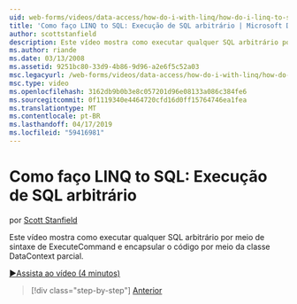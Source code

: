```yaml
---
uid: web-forms/videos/data-access/how-do-i-with-linq/how-do-i-linq-to-sql-executing-arbitrary-sql
title: 'Como faço LINQ to SQL: Execução de SQL arbitrário | Microsoft Docs'
author: scottstanfield
description: Este vídeo mostra como executar qualquer SQL arbitrário por meio de sintaxe de ExecuteCommand e encapsular o código por meio da classe DataContext parcial.
ms.author: riande
ms.date: 03/13/2008
ms.assetid: 9251bc80-33d9-4b86-9d96-a2e6f5c52a03
msc.legacyurl: /web-forms/videos/data-access/how-do-i-with-linq/how-do-i-linq-to-sql-executing-arbitrary-sql
msc.type: video
ms.openlocfilehash: 3162db9b0b3e8c057201d96e08133a086c384fe6
ms.sourcegitcommit: 0f1119340e4464720cfd16d0ff15764746ea1fea
ms.translationtype: MT
ms.contentlocale: pt-BR
ms.lasthandoff: 04/17/2019
ms.locfileid: "59416981"
---
```

# <a name="how-do-i-linq-to-sql-executing-arbitrary-sql"></a>Como faço LINQ to SQL: Execução de SQL arbitrário

por [Scott Stanfield](https://github.com/scottstanfield)

Este vídeo mostra como executar qualquer SQL arbitrário por meio de sintaxe de ExecuteCommand e encapsular o código por meio da classe DataContext parcial.

[&#9654;Assista ao vídeo (4 minutos)](https://channel9.msdn.com/Blogs/ASP-NET-Site-Videos/how-do-i-linq-to-sql-executing-arbitrary-sql)

> [!div class="step-by-step"]
> [Anterior](how-do-i-linq-to-sql-updating-with-stored-procedures.md)
